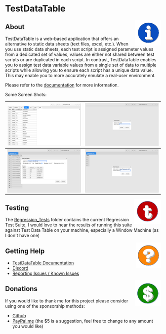 
# TestDataTable

<img align="right" src="Doc/Images/Icon_Information.png">

## About

TestDataTable is a web-based application that offers an alternative to static data sheets (text files, excel, etc.). When you use static data sheets, each test script is assigned parameter values from a dedicated set of values, values are either  not shared between test scripts or are duplicated in each script. In contrast, TestDataTable enables you to assign test data variable values from a single set of data to multiple scripts while allowing you to ensure each script has a unique data value. This may enable you to more accurately emulate a real-user environment.

Please refer to the [documentation](Doc/Index.md) for more information.

Some Screen Shots:

|![Main Page In Use](Doc/Images/v0.2.0-MainPageInUseBig.png)|![Create Table](Doc/Images/v0.2.0-CreateTable.png)|
|---|---|
|![Import File](Doc/Images/v0.2.0-ImportSelectFile.png)|![Add Column](Doc/Images/v0.2.0-AddColumn.png)|


<img align="right" src="Doc/Images/Icon_Testing.png">

## Testing

The [Regression_Tests](Regression_Tests) folder contains the current Regression Test Suite, I would love to hear the results of running this suite against Test Data Table on your machine, especially a Window Machine (as I don't have one)


<img align="right" src="Doc/Images/Icon_Help.png">

## Getting Help

- [TestDataTable Documentation](Doc/Index.md)
- [Discord](https://discord.gg/65E8KJakJP)
- [Reporting Issues / Known Issues](https://github.com/damies13/TestDataTable/issues)

<img align="right" src="Doc/Images/Icon_Donate.png">

## Donations

If you would like to thank me for this project please consider using one of the sponsorship methods:
- [Github](https://github.com/sponsors/damies13/)
- [PayPal.me](https://paypal.me/damies13/5) (the $5 is a suggestion, feel free to change to any amount you would like)

